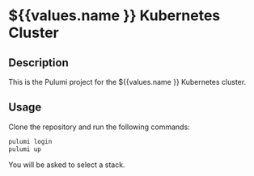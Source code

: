 # ${{values.name }} Kubernetes Cluster

## Description

This is the Pulumi project for the ${{values.name }} Kubernetes cluster.

## Usage

Clone the repository and run the following commands:

```bash
pulumi login
pulumi up
```

You will be asked to select a stack.

